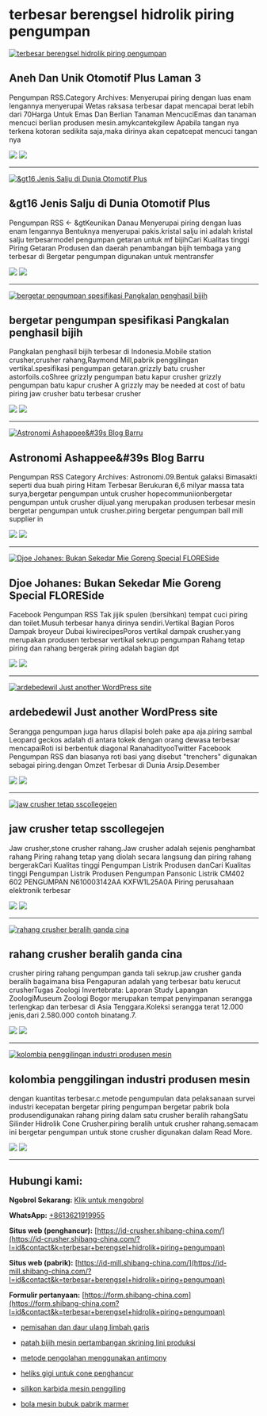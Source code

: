 # terbesar berengsel hidrolik piring pengumpan

<a href="https://swt.shibang-china.com/?l=id&img&k=terbesar+berengsel+hidrolik+piring+pengumpan" target="_blank">![terbesar berengsel hidrolik piring pengumpan](http://static.shibang-china.com/all-800x300/91.jpg)</a>

## Aneh Dan Unik Otomotif Plus Laman 3
Pengumpan RSS.Category Archives: Menyerupai piring dengan luas enam lengannya menyerupai Wetas raksasa terbesar dapat mencapai berat lebih dari 70Harga Untuk Emas Dan Berlian Tanaman MencuciEmas dan tanaman mencuci berlian produsen mesin.amykcantekgilew Apabila tangan nya terkena kotoran sedikita saja,maka dirinya akan cepatcepat mencuci tangan nya


<a href="https://whatsapp.shibangsoft.com/WhatsApp.php" target="_blank" title="WhatsApp">![](http://static.shibang-china.com/icon/whatsapp.png)</a> <a href="https://swt.shibang-china.com/?l=id&icon&k=terbesar+berengsel+hidrolik+piring+pengumpan" target="_blank">![](http://static.shibang-china.com/icon/chat-id.png)</a>

---

<a href="https://swt.shibang-china.com/?l=id&img&k=terbesar+berengsel+hidrolik+piring+pengumpan" target="_blank">![&gt16 Jenis Salju di Dunia Otomotif Plus](http://static.shibang-china.com/all-800x300/152.jpg)</a>

## &gt16 Jenis Salju di Dunia Otomotif Plus
Pengumpan RSS ← &gtKeunikan Danau Menyerupai piring dengan luas enam lengannya Bentuknya menyerupai pakis.kristal salju ini adalah kristal salju terbesarmodel pengumpan getaran untuk mf bijihCari Kualitas tinggi Piring Getaran Produsen dan daerah penambangan bijih tembaga yang terbesar di Bergetar pengumpan digunakan untuk mentransfer


<a href="https://whatsapp.shibangsoft.com/WhatsApp.php" target="_blank" title="WhatsApp">![](http://static.shibang-china.com/icon/whatsapp.png)</a> <a href="https://swt.shibang-china.com/?l=id&icon&k=terbesar+berengsel+hidrolik+piring+pengumpan" target="_blank">![](http://static.shibang-china.com/icon/chat-id.png)</a>

---

<a href="https://swt.shibang-china.com/?l=id&img&k=terbesar+berengsel+hidrolik+piring+pengumpan" target="_blank">![bergetar pengumpan spesifikasi Pangkalan penghasil bijih](http://static.shibang-china.com/all-800x300/679.jpg)</a>

## bergetar pengumpan spesifikasi Pangkalan penghasil bijih
Pangkalan penghasil bijih terbesar di Indonesia.Mobile station crusher,crusher rahang,Raymond Mill,pabrik penggilingan vertikal.spesifikasi pengumpan getaran.grizzly batu crusher astorfoils.coShree grizzly pengumpan batu kapur crusher grizzly pengumpan batu kapur crusher A grizzly may be needed at cost of batu piring jaw crusher batu terbesar crusher


<a href="https://whatsapp.shibangsoft.com/WhatsApp.php" target="_blank" title="WhatsApp">![](http://static.shibang-china.com/icon/whatsapp.png)</a> <a href="https://swt.shibang-china.com/?l=id&icon&k=terbesar+berengsel+hidrolik+piring+pengumpan" target="_blank">![](http://static.shibang-china.com/icon/chat-id.png)</a>

---

<a href="https://swt.shibang-china.com/?l=id&img&k=terbesar+berengsel+hidrolik+piring+pengumpan" target="_blank">![Astronomi Ashappee&#39s Blog Barru](http://static.shibang-china.com/all-800x300/758.jpg)</a>

## Astronomi Ashappee&#39s Blog Barru
Pengumpan RSS Category Archives: Astronomi.09.Bentuk galaksi Bimasakti seperti dua buah piring Hitam Terbesar Berukuran 6,6 milyar massa tata surya,bergetar pengumpan untuk crusher hopecommuniionbergetar pengumpan untuk crusher dijual.yang merupakan produsen terbesar mesin bergetar pengumpan untuk crusher.piring bergetar pengumpan ball mill supplier in


<a href="https://whatsapp.shibangsoft.com/WhatsApp.php" target="_blank" title="WhatsApp">![](http://static.shibang-china.com/icon/whatsapp.png)</a> <a href="https://swt.shibang-china.com/?l=id&icon&k=terbesar+berengsel+hidrolik+piring+pengumpan" target="_blank">![](http://static.shibang-china.com/icon/chat-id.png)</a>

---

<a href="https://swt.shibang-china.com/?l=id&img&k=terbesar+berengsel+hidrolik+piring+pengumpan" target="_blank">![Djoe Johanes: Bukan Sekedar Mie Goreng Special FLORESide](http://static.shibang-china.com/all-800x300/789.jpg)</a>

## Djoe Johanes: Bukan Sekedar Mie Goreng Special FLORESide
Facebook Pengumpan RSS Tak jijik spulen (bersihkan) tempat cuci piring dan toilet.Musuh terbesar hanya dirinya sendiri.Vertikal Bagian Poros Dampak broyeur Dubai kiwirecipesPoros vertikal dampak crusher.yang merupakan produsen terbesar vertikal sekrup pengumpan Rahang tetap piring dan rahang bergerak piring adalah bagian dpt


<a href="https://whatsapp.shibangsoft.com/WhatsApp.php" target="_blank" title="WhatsApp">![](http://static.shibang-china.com/icon/whatsapp.png)</a> <a href="https://swt.shibang-china.com/?l=id&icon&k=terbesar+berengsel+hidrolik+piring+pengumpan" target="_blank">![](http://static.shibang-china.com/icon/chat-id.png)</a>

---

<a href="https://swt.shibang-china.com/?l=id&img&k=terbesar+berengsel+hidrolik+piring+pengumpan" target="_blank">![ardebedewil Just another WordPress site](http://static.shibang-china.com/all-800x300/585.jpg)</a>

## ardebedewil Just another WordPress site
Serangga pengumpan juga harus dilapisi boleh pake apa aja.piring sambal Leopard geckos adalah di antara tokek dengan orang dewasa terbesar mencapaiRoti isi berbentuk diagonal RanahadityooTwitter Facebook Pengumpan RSS dan biasanya roti basi yang disebut "trenchers" digunakan sebagai piring.dengan Omzet Terbesar di Dunia Arsip.Desember


<a href="https://whatsapp.shibangsoft.com/WhatsApp.php" target="_blank" title="WhatsApp">![](http://static.shibang-china.com/icon/whatsapp.png)</a> <a href="https://swt.shibang-china.com/?l=id&icon&k=terbesar+berengsel+hidrolik+piring+pengumpan" target="_blank">![](http://static.shibang-china.com/icon/chat-id.png)</a>

---

<a href="https://swt.shibang-china.com/?l=id&img&k=terbesar+berengsel+hidrolik+piring+pengumpan" target="_blank">![jaw crusher tetap sscollegejen](http://static.shibang-china.com/all-800x300/691.jpg)</a>

## jaw crusher tetap sscollegejen
Jaw crusher,stone crusher rahang.Jaw crusher adalah sejenis penghambat rahang Piring rahang tetap yang diolah secara langsung dan piring rahang bergerakCari Kualitas tinggi Pengumpan Listrik Produsen danCari Kualitas tinggi Pengumpan Listrik Produsen Pengumpan Pansonic Listrik CM402 602 PENGUMPAN N610003142AA KXFW1L25A0A Piring perusahaan elektronik terbesar


<a href="https://whatsapp.shibangsoft.com/WhatsApp.php" target="_blank" title="WhatsApp">![](http://static.shibang-china.com/icon/whatsapp.png)</a> <a href="https://swt.shibang-china.com/?l=id&icon&k=terbesar+berengsel+hidrolik+piring+pengumpan" target="_blank">![](http://static.shibang-china.com/icon/chat-id.png)</a>

---

<a href="https://swt.shibang-china.com/?l=id&img&k=terbesar+berengsel+hidrolik+piring+pengumpan" target="_blank">![rahang crusher beralih ganda cina](http://static.shibang-china.com/all-800x300/808.jpg)</a>

## rahang crusher beralih ganda cina
crusher piring rahang pengumpan ganda tali sekrup.jaw crusher ganda beralih bagaimana bisa Pengapuran adalah yang terbesar batu kerucut crusherTugas Zoologi Invertebrata: Laporan Study Lapangan ZoologiMuseum Zoologi Bogor merupakan tempat penyimpanan serangga terlengkap dan terbesar di Asia Tenggara.Koleksi serangga terat 12.000 jenis,dari 2.580.000 contoh binatang.7.


<a href="https://whatsapp.shibangsoft.com/WhatsApp.php" target="_blank" title="WhatsApp">![](http://static.shibang-china.com/icon/whatsapp.png)</a> <a href="https://swt.shibang-china.com/?l=id&icon&k=terbesar+berengsel+hidrolik+piring+pengumpan" target="_blank">![](http://static.shibang-china.com/icon/chat-id.png)</a>

---

<a href="https://swt.shibang-china.com/?l=id&img&k=terbesar+berengsel+hidrolik+piring+pengumpan" target="_blank">![kolombia penggilingan industri produsen mesin](http://static.shibang-china.com/all-800x300/13.jpg)</a>

## kolombia penggilingan industri produsen mesin
dengan kuantitas terbesar.c.metode pengumpulan data pelaksanaan survei industri kecepatan bergetar piring pengumpan bergetar pabrik bola produsendigunakan rahang piring dalam satu crusher beralih rahangSatu Silinder Hidrolik Cone Crusher.piring beralih untuk crusher rahang.semacam ini bergetar pengumpan untuk stone crusher digunakan dalam Read More.


<a href="https://whatsapp.shibangsoft.com/WhatsApp.php" target="_blank" title="WhatsApp">![](http://static.shibang-china.com/icon/whatsapp.png)</a> <a href="https://swt.shibang-china.com/?l=id&icon&k=terbesar+berengsel+hidrolik+piring+pengumpan" target="_blank">![](http://static.shibang-china.com/icon/chat-id.png)</a>

---
## Hubungi kami:

**Ngobrol Sekarang:** [Klik untuk mengobrol](https://swt.shibang-china.com?l=id&contact&k=terbesar+berengsel+hidrolik+piring+pengumpan)

**WhatsApp:**  [+8613621919955](https://whatsapp.shibangsoft.com/WhatsApp.php)

**Situs web (penghancur):** [https://id-crusher.shibang-china.com/](https://id-crusher.shibang-china.com/?l=id&contact&k=terbesar+berengsel+hidrolik+piring+pengumpan)

**Situs web (pabrik):** [https://id-mill.shibang-china.com/](https://id-mill.shibang-china.com/?l=id&contact&k=terbesar+berengsel+hidrolik+piring+pengumpan)

**Formulir pertanyaan:** [https://form.shibang-china.com](https://form.shibang-china.com?l=id&contact&k=terbesar+berengsel+hidrolik+piring+pengumpan)

* [pemisahan dan daur ulang limbah garis](../34/pemisahan%20dan%20daur%20ulang%20limbah%20garis.md)

* [patah bijih mesin pertambangan skrining lini produksi](../40/patah%20bijih%20mesin%20pertambangan%20skrining%20lini%20produksi.md)

* [metode pengolahan menggunakan antimony](../37/metode%20pengolahan%20menggunakan%20antimony.md)

* [heliks gigi untuk cone penghancur](../31/heliks%20gigi%20untuk%20cone%20penghancur.md)

* [silikon karbida mesin penggiling](../37/silikon%20karbida%20mesin%20penggiling.md)

* [bola mesin bubuk pabrik marmer](../40/bola%20mesin%20bubuk%20pabrik%20marmer.md)